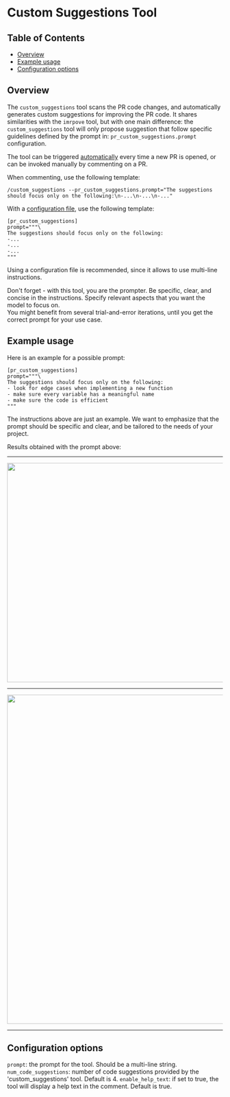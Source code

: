 # Custom Suggestions Tool

## Table of Contents
- [Overview](#overview)
- [Example usage](#example-usage)
- [Configuration options](#configuration-options)


## Overview
The `custom_suggestions` tool scans the PR code changes, and automatically generates custom suggestions for improving the PR code.
It shares similarities with the `imrpove` tool, but with one main difference: the `custom_suggestions` tool will only propose suggestion that follow specific guidelines defined by the prompt in: `pr_custom_suggestions.prompt` configuration.

The tool can be triggered [automatically](https://github.com/Codium-ai/pr-agent/blob/main/Usage.md#github-app-automatic-tools) every time a new PR is opened, or can be invoked manually by commenting on a PR.

When commenting, use the following template:

```
/custom_suggestions --pr_custom_suggestions.prompt="The suggestions should focus only on the following:\n-...\n-...\n-..."
```

With a [configuration file](https://github.com/Codium-ai/pr-agent/blob/main/Usage.md#working-with-github-app), use the following template:

```
[pr_custom_suggestions]
prompt="""\
The suggestions should focus only on the following:
-...
-...
-...
"""
```
Using a configuration file is recommended, since it allows to use multi-line instructions.

Don't forget - with this tool, you are the prompter. Be specific, clear, and concise in the instructions. Specify relevant aspects that you want the model to focus on. \
You might benefit from several trial-and-error iterations, until you get the correct prompt for your use case.

## Example usage

Here is an example for a possible prompt:
```
[pr_custom_suggestions]
prompt="""\
The suggestions should focus only on the following:
- look for edge cases when implementing a new function
- make sure every variable has a meaningful name
- make sure the code is efficient
"""
```     

The instructions above are just an example. We want to emphasize that the prompt should be specific and clear, and be tailored to the needs of your project.

Results obtained with the prompt above:
___
<kbd><img src=https://codium.ai/images/pr_agent/custom_suggestions_prompt.png width="512"></kbd>
___
<kbd><img src=https://codium.ai/images/pr_agent/custom_suggestions_result.png width="768"></kbd>
___

## Configuration options
`prompt`: the prompt for the tool. Should be a multi-line string.
`num_code_suggestions`: number of code suggestions provided by the 'custom_suggestions' tool. Default is 4.
`enable_help_text`: if set to true, the tool will display a help text in the comment. Default is true.